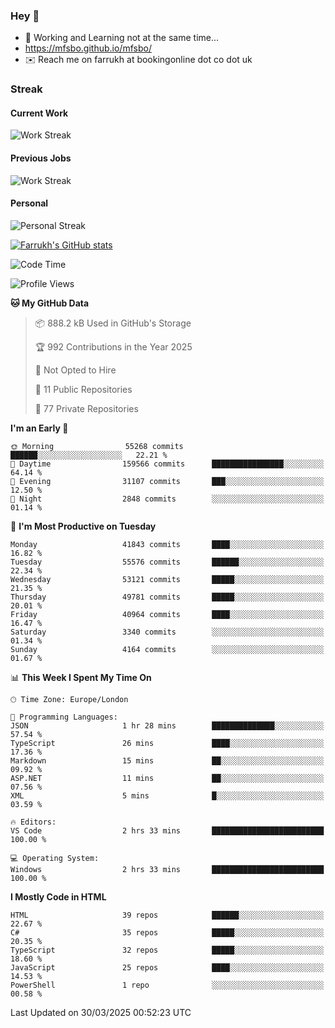 ### Hey 👋

- 🏃 Working and Learning not at the same time...
- https://mfsbo.github.io/mfsbo/
- ✉️ Reach me on farrukh at bookingonline dot co dot uk

### Streak
#### Current Work
![Work Streak](https://streak-stats.demolab.com/?user=mfsbo)
#### Previous Jobs
![Work Streak](https://streak-stats.demolab.com/?user=farrukhcw)
#### Personal
![Personal Streak](https://streak-stats.demolab.com/?user=farrukhsubhani)

[![Farrukh's GitHub stats](https://github-readme-stats.vercel.app/api?username=mfsbo&hide=stars&count_private=true)](https://github.com/mfsbo/)

<!--START_SECTION:waka-->
![Code Time](http://img.shields.io/badge/Code%20Time-908%20hrs%2024%20mins-blue)

![Profile Views](http://img.shields.io/badge/Profile%20Views-0-blue)

**🐱 My GitHub Data** 

> 📦 888.2 kB Used in GitHub's Storage 
 > 
> 🏆 992 Contributions in the Year 2025
 > 
> 🚫 Not Opted to Hire
 > 
> 📜 11 Public Repositories 
 > 
> 🔑 77 Private Repositories 
 > 
**I'm an Early 🐤** 

```text
🌞 Morning                55268 commits       ██████░░░░░░░░░░░░░░░░░░░   22.21 % 
🌆 Daytime                159566 commits      ████████████████░░░░░░░░░   64.14 % 
🌃 Evening                31107 commits       ███░░░░░░░░░░░░░░░░░░░░░░   12.50 % 
🌙 Night                  2848 commits        ░░░░░░░░░░░░░░░░░░░░░░░░░   01.14 % 
```
📅 **I'm Most Productive on Tuesday** 

```text
Monday                   41843 commits       ████░░░░░░░░░░░░░░░░░░░░░   16.82 % 
Tuesday                  55576 commits       ██████░░░░░░░░░░░░░░░░░░░   22.34 % 
Wednesday                53121 commits       █████░░░░░░░░░░░░░░░░░░░░   21.35 % 
Thursday                 49781 commits       █████░░░░░░░░░░░░░░░░░░░░   20.01 % 
Friday                   40964 commits       ████░░░░░░░░░░░░░░░░░░░░░   16.47 % 
Saturday                 3340 commits        ░░░░░░░░░░░░░░░░░░░░░░░░░   01.34 % 
Sunday                   4164 commits        ░░░░░░░░░░░░░░░░░░░░░░░░░   01.67 % 
```


📊 **This Week I Spent My Time On** 

```text
🕑︎ Time Zone: Europe/London

💬 Programming Languages: 
JSON                     1 hr 28 mins        ██████████████░░░░░░░░░░░   57.54 % 
TypeScript               26 mins             ████░░░░░░░░░░░░░░░░░░░░░   17.36 % 
Markdown                 15 mins             ██░░░░░░░░░░░░░░░░░░░░░░░   09.92 % 
ASP.NET                  11 mins             ██░░░░░░░░░░░░░░░░░░░░░░░   07.56 % 
XML                      5 mins              █░░░░░░░░░░░░░░░░░░░░░░░░   03.59 % 

🔥 Editors: 
VS Code                  2 hrs 33 mins       █████████████████████████   100.00 % 

💻 Operating System: 
Windows                  2 hrs 33 mins       █████████████████████████   100.00 % 
```

**I Mostly Code in HTML** 

```text
HTML                     39 repos            ██████░░░░░░░░░░░░░░░░░░░   22.67 % 
C#                       35 repos            █████░░░░░░░░░░░░░░░░░░░░   20.35 % 
TypeScript               32 repos            █████░░░░░░░░░░░░░░░░░░░░   18.60 % 
JavaScript               25 repos            ████░░░░░░░░░░░░░░░░░░░░░   14.53 % 
PowerShell               1 repo              ░░░░░░░░░░░░░░░░░░░░░░░░░   00.58 % 
```




 Last Updated on 30/03/2025 00:52:23 UTC
<!--END_SECTION:waka-->
<!--
**mfsbo/mfsbo** is a ✨ _special_ ✨ repository because its `README.md` (this file) appears on your GitHub profile.

Here are some ideas to get you started:

- 🔭 I’m currently working on ...
- 🌱 I’m currently learning ...
- 👯 I’m looking to collaborate on ...
- 🤔 I’m looking for help with ...
- 💬 Ask me about ...
- 📫 How to reach me: ...
- 😄 Pronouns: ...
- ⚡ Fun fact: ...
-->
